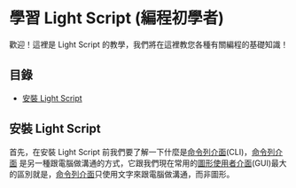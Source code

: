 # 學習 Light Script (編程初學者)

歡迎！這裡是 Light Script 的教學，我們將在這裡教您各種有關編程的基礎知識！

## 目錄
* [安裝 Light Script](#安裝LightScript)

## 安裝 Light Script

首先，在安裝 Light Script 前我們要了解一下什麼是[命令列介面](https://zh.wikipedia.org/zh-tw/%E5%91%BD%E4%BB%A4%E8%A1%8C%E7%95%8C%E9%9D%A2)(CLI)，[命令列介面](https://zh.wikipedia.org/zh-tw/%E5%91%BD%E4%BB%A4%E8%A1%8C%E7%95%8C%E9%9D%A2) 是另一種跟電腦做溝通的方式，它跟我們現在常用的[圖形使用者介面](https://zh.wikipedia.org/zh-tw/%E5%9B%BE%E5%BD%A2%E7%94%A8%E6%88%B7%E7%95%8C%E9%9D%A2)(GUI)最大的區別就是，[命令列介面](https://zh.wikipedia.org/zh-tw/%E5%91%BD%E4%BB%A4%E8%A1%8C%E7%95%8C%E9%9D%A2)只使用文字來跟電腦做溝通，而非圖形。
